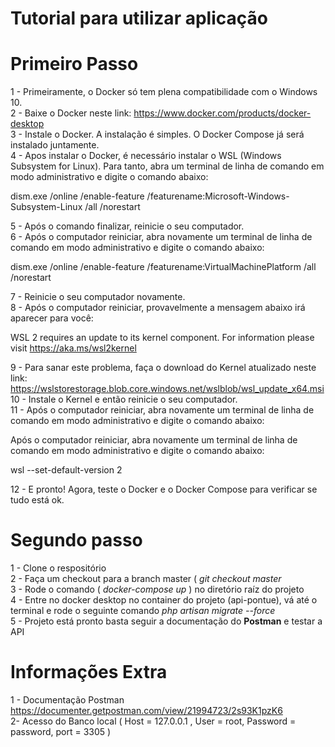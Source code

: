 # Tutorial para utilizar aplicação

# Primeiro Passo

1 - Primeiramente, o Docker só tem plena compatibilidade com o Windows 10. <br/>
2 - Baixe o Docker neste link: https://www.docker.com/products/docker-desktop <br/>
3 - Instale o Docker. A instalação é simples. O Docker Compose já será instalado juntamente. <br/>
4 - Apos instalar o Docker, é necessário instalar o WSL (Windows Subsystem for Linux). Para tanto, abra um terminal de linha de comando em modo administrativo e digite o comando abaixo: <br/>

dism.exe /online /enable-feature /featurename:Microsoft-Windows-Subsystem-Linux /all /norestart <br/>

5 - Após o comando finalizar, reinicie o seu computador. <br/>
6 - Após o computador reiniciar, abra novamente um terminal de linha de comando em modo administrativo e digite o comando abaixo: <br/>

dism.exe /online /enable-feature /featurename:VirtualMachinePlatform /all /norestart <br/>

7 - Reinicie o seu computador novamente. <br/>
8 - Após o computador reiniciar, provavelmente a mensagem abaixo irá aparecer para você: <br/>

WSL 2 requires an update to its kernel component. For information please visit https://aka.ms/wsl2kernel <br/>

9 - Para sanar este problema, faça o download do Kernel atualizado neste link: https://wslstorestorage.blob.core.windows.net/wslblob/wsl_update_x64.msi <br/>
10 - Instale o Kernel e então reinicie o seu computador. <br/>
11 - Após o computador reiniciar, abra novamente um terminal de linha de comando em modo administrativo e digite o comando abaixo: <br/>

Após o computador reiniciar, abra novamente um terminal de linha de comando em modo administrativo e digite o comando abaixo: <br/>

wsl --set-default-version 2 <br/>

12 - E pronto! Agora, teste o Docker e o Docker Compose para verificar se tudo está ok. <br/>

# Segundo passo

1 - Clone o respositório <br/>
2 - Faça um checkout para a branch master ( <i> git checkout master </i> <br/>
3 - Rode o comando ( <i>docker-compose up</i> ) no diretório raíz do projeto <br/>
4 - Entre no docker desktop no container do projeto (api-pontue), vá até o terminal e rode o seguinte comando <i>php artisan migrate --force</i> <br/>
5 - Projeto está pronto basta seguir a documentação do <b>Postman</b> e testar a API <br/>

# Informações Extra

1 - Documentação Postman https://documenter.getpostman.com/view/21994723/2s93K1pzK6 </br>
2- Acesso do Banco local ( Host = 127.0.0.1 , User = root, Password = password, port = 3305 )
